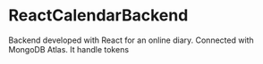 # ReactCalendarBackend
Backend developed with React for an online diary. Connected with MongoDB Atlas. It handle tokens
